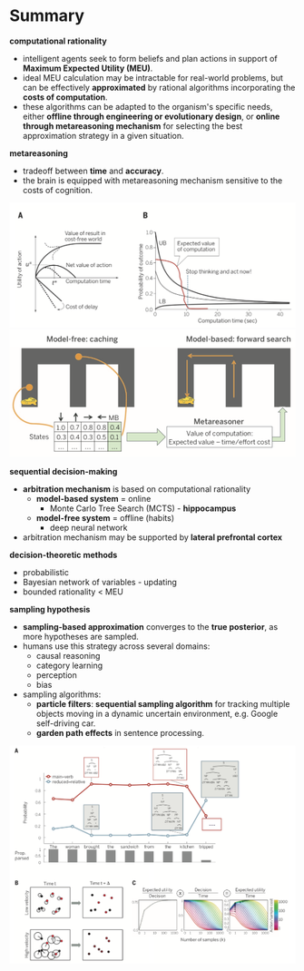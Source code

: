 # Summary

**computational rationality**
* intelligent agents seek to form beliefs and plan actions in support of **Maximum Expected Utility (MEU)**.
* ideal MEU calculation may be intractable for real-world problems, but can be effectively **approximated** by rational algorithms incorporating the **costs of computation**.
* these algorithms can be adapted to the organism's specific needs, either **offline through engineering or evolutionary design**, or **online through metareasoning mechanism** for selecting the best approximation strategy in a given situation.

**metareasoning**
* tradeoff between **time** and **accuracy**.
* the brain is equipped with metareasoning mechanism sensitive to the costs of cognition.

<p float="left">
	<img src="./pix/metareasoning-1.png" width="700" />
	<img src="./pix/metareasoning-2.png" width="700" />
</p>

**sequential decision-making**
* **arbitration mechanism** is based on computational rationality
	* **model-based system** = online
		* Monte Carlo Tree Search (MCTS) - **hippocampus**
	* **model-free system** = offline (habits)
		* deep neural network
* arbitration mechanism may be supported by **lateral prefrontal cortex**

**decision-theoretic methods**
* probabilistic
* Bayesian network of variables - updating
* bounded rationality < MEU

**sampling hypothesis**
* **sampling-based approximation** converges to the **true posterior**, as more hypotheses are sampled.
* humans use this strategy across several domains:
	* causal reasoning
	* category learning
	* perception
	* bias
* sampling algorithms:
	* **particle filters**: **sequential sampling algorithm** for tracking multiple objects moving in a dynamic uncertain environment, e.g. Google self-driving car.
	* **garden path effects** in sentence processing.

<p float="left">
	<img src="./pix/resource-constrained-sampling.png" width="800" />
</p>

